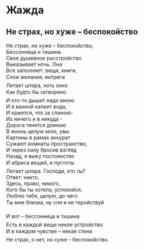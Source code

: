# Жажда

## Не страх, но хуже – беспокойство  

Не страх, но&nbsp;хуже &#8211; беспокойство,  
Бессонница и&nbsp;тишина.  
Свое душевное расстройство  
Выказывает ночь. Она  
Все заполняет: вещи, книги,  
Слои желания, интриги&#133;  
Летает штора, хоть окно  
Как будто&nbsp;бы затворено&#133;  
И кто-то дышит надо мною  
И в&nbsp;ванной капает вода,  
И кажется, что за&nbsp;спиною-  
Из ничего и&nbsp;в никуда -  
Дорога тянется длиною  
В жизнь целую&nbsp;мою,&nbsp;увы.  
Картины в&nbsp;рамах аккурат  
Сужают комнаты пространство,  
И через силу бросив взгляд  
Назад, я&nbsp;вижу постоянство  
И абриса вещей, и&nbsp;пустоты&#133;  
Летает штора. Господи, кто&nbsp;ты?  
Ответ: никто.   
Здесь, право,  никого,  
Кого&nbsp;бы ты&nbsp;хотела, успокойся.  
Люблю тебя, целую, до&nbsp;чего  
Ты мне близка, ну&nbsp;спи и&nbsp;не геройствуй&#133;  
  
И вот &#8211; бессонница и&nbsp;тишина&#133;  
Есть в&nbsp;каждой вещи некое устройство  
И в&nbsp;каждом чувстве &#8211; некая стена&#133;  
Не страх, о&nbsp;нет, но&nbsp;хуже &#8211; беспокойство.  